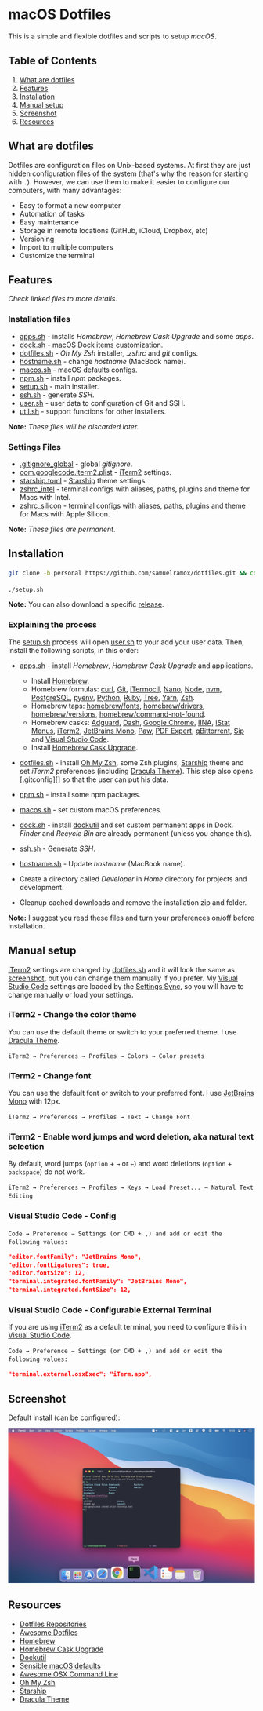 # macOS Dotfiles

This is a simple and flexible dotfiles and scripts to setup _macOS_.

## Table of Contents

1. [What are dotfiles][]
1. [Features][]
1. [Installation][]
1. [Manual setup][]
1. [Screenshot][]
1. [Resources][]

## What are dotfiles

Dotfiles are configuration files on Unix-based systems. At first they are just hidden configuration files of the system (that's why the reason for starting with `.`). However, we can use them to make it easier to configure our computers, with many advantages:

- Easy to format a new computer
- Automation of tasks
- Easy maintenance
- Storage in remote locations (GitHub, iCloud, Dropbox, etc)
- Versioning
- Import to multiple computers
- Customize the terminal

## Features

_Check linked files to more details._

### Installation files

- [apps.sh][] - installs _Homebrew_, _Homebrew Cask Upgrade_ and some _apps_.
- [dock.sh][] - macOS Dock items customization.
- [dotfiles.sh][] - _Oh My Zsh_ installer, _.zshrc_ and _git_ configs.
- [hostname.sh][] - change _hostname_ (MacBook name).
- [macos.sh][] - macOS defaults configs.
- [npm.sh][] - install _npm_ packages.
- [setup.sh][] - main installer.
- [ssh.sh][] - generate _SSH_.
- [user.sh][] - user data to configuration of Git and SSH.
- [util.sh][] - support functions for other installers.

**Note:** _These files will be discarded later._

### Settings Files

- [.gitignore_global][] - global _gitignore_.
- [com.googlecode.iterm2.plist][] - [iTerm2][] settings.
- [starship.toml][] - [Starship][] theme settings.
- [zshrc_intel][] - terminal configs with aliases, paths, plugins and theme for Macs with Intel.
- [zshrc_silicon][] - terminal configs with aliases, paths, plugins and theme for Macs with Apple Silicon.

**Note:** _These files are permanent_.

## Installation

```bash
git clone -b personal https://github.com/samuelramox/dotfiles.git && cd dotfiles

./setup.sh
```

**Note:** You can also download a specific [release][].

### Explaining the process

The [setup.sh][] process will open [user.sh][] to your add your user data. Then, install the following scripts, in this order:

- [apps.sh][] - install _Homebrew_, _Homebrew Cask Upgrade_ and applications.

  - Install [Homebrew][].
  - Homebrew formulas: [curl][], [Git][], [iTermocil][], [Nano][], [Node][], [nvm][], [PostgreSQL][], [pyenv][], [Python][], [Ruby][], [Tree][], [Yarn][], [Zsh][].
  - Homebrew taps: [homebrew/fonts][], [homebrew/drivers][], [homebrew/versions][], [homebrew/command-not-found][].
  - Homebrew casks: [Adguard][], [Dash][], [Google Chrome][], [IINA][], [iStat Menus][], [iTerm2][], [JetBrains Mono][], [Paw][], [PDF Expert][], [qBittorrent][], [Sip][] and [Visual Studio Code][].
  - Install [Homebrew Cask Upgrade][].

- [dotfiles.sh][] - install [Oh My Zsh][], some Zsh plugins, [Starship][] theme and set _iTerm2_ preferences (including [Dracula Theme][]). This step also opens [.gitconfig][] so that the user can put his data.
- [npm.sh][] - install some npm packages.
- [macos.sh][] - set custom macOS preferences.
- [dock.sh][] - install [dockutil][] and set custom permanent apps in Dock. _Finder_ and _Recycle Bin_ are already permanent (unless you change this).
- [ssh.sh][] - Generate _SSH_.
- [hostname.sh][] - Update _hostname_ (MacBook name).
- Create a directory called _Developer_ in _Home_ directory for projects and development.
- Cleanup cached downloads and remove the installation zip and folder.

**Note:** I suggest you read these files and turn your preferences on/off before installation.

## Manual setup

[iTerm2][] settings are changed by [dotfiles.sh][] and it will look the same as [screenshot][], but you can change them manually if you prefer. My [Visual Studio Code][] settings are loaded by the [Settings Sync][], so you will have to change manually or load your settings.

### iTerm2 - Change the color theme

You can use the default theme or switch to your preferred theme. I use [Dracula Theme][].

`iTerm2 → Preferences → Profiles → Colors → Color presets`

### iTerm2 - Change font

You can use the default font or switch to your preferred font. I use [JetBrains Mono][] with 12px.

`iTerm2 → Preferences → Profiles → Text → Change Font`

### iTerm2 - Enable word jumps and word deletion, aka natural text selection

By default, word jumps (`option` + `→` or `←`) and word deletions (`option` + `backspace`) do not work.

`iTerm2 → Preferences → Profiles → Keys → Load Preset... → Natural Text Editing`

### Visual Studio Code - Config

`Code → Preference → Settings (or CMD + ,) and add or edit the following values:`

```json
"editor.fontFamily": "JetBrains Mono",
"editor.fontLigatures": true,
"editor.fontSize": 12,
"terminal.integrated.fontFamily": "JetBrains Mono",
"terminal.integrated.fontSize": 12,
```

### Visual Studio Code - Configurable External Terminal

If you are using [iTerm2][] as a default terminal, you need to configure this in [Visual Studio Code][].

`Code → Preference → Settings (or CMD + ,) and add or edit the following values:`

```json
"terminal.external.osxExec": "iTerm.app",
```

## Screenshot

Default install (can be configured):

![macOS screenshot][]

## Resources

- [Dotfiles Repositories][]
- [Awesome Dotfiles][]
- [Homebrew][]
- [Homebrew Cask Upgrade][]
- [Dockutil][]
- [Sensible macOS defaults][]
- [Awesome OSX Command Line][]
- [Oh My Zsh][]
- [Starship][]
- [Dracula Theme][]

[.gitignore_global]: configs/gitignore_global
[adguard]: https://adguard.com/
[apps.sh]: scripts/apps.sh
[awesome dotfiles]: https://github.com/webpro/awesome-dotfiles
[awesome osx command line]: https://github.com/herrbischoff/awesome-osx-command-line
[com.googlecode.iterm2.plist]: configs/com.googlecode.iterm2.plist
[curl]: https://curl.haxx.se
[dash]: https://kapeli.com/dash
[dock.sh]: scripts/dock.sh
[dockutil]: https://github.com/kcrawford/dockutil
[dotfiles.sh]: scripts/dotfiles.sh
[dotfiles repositories]: https://dotfiles.github.io/
[dracula theme]: https://draculatheme.com
[features]: #features
[git]: https://git-scm.com
[google chrome]: https://www.google.com/chrome/
[homebrew]: https://brew.sh/
[homebrew cask upgrade]: https://github.com/buo/homebrew-cask-upgrade
[homebrew/command-not-found]: https://github.com/Homebrew/homebrew-command-not-found
[homebrew/drivers]: https://github.com/Homebrew/homebrew-cask-drivers
[homebrew/fonts]: https://github.com/Homebrew/homebrew-cask-fonts
[homebrew/versions]: https://github.com/Homebrew/homebrew-cask-versions
[hostname.sh]: scripts/hostname.sh
[iina]: https://iina.io/
[installation]: #installation
[istat menus]: https://bjango.com/mac/istatmenus/
[iterm2]: https://iterm2.com
[itermocil]: https://github.com/TomAnthony/itermocil
[jetbrains mono]: https://jetbrains.com/mono
[macos screenshot]: ./images/macOS.jpg 'macOS screenshot with default install'
[macos.sh]: scripts/macos.sh
[manual setup]: #manual-setup
[nano]: https://www.nano-editor.org
[node]: https://nodejs.org/
[npm.sh]: scripts/npm.sh
[nvm]: https://github.com/nvm-sh/nvm
[oh my zsh]: https://ohmyz.sh
[paw]: https://paw.cloud
[pdf expert]: https://pdfexpert.com
[postgresql]: https://www.postgresql.org
[pyenv]: https://github.com/pyenv/pyenv
[python]: https://www.python.org
[qbittorrent]: https://www.qbittorrent.org/
[release]: https://github.com/samuelramox/dotfiles/releases
[resources]: #resources
[ruby]: https://www.ruby-lang.org/
[screenshot]: #screenshot
[sensible macos defaults]: https://github.com/mathiasbynens/dotfiles/blob/master/.macos
[settings sync]: https://code.visualstudio.com/docs/editor/settings-sync
[setup.sh]: scripts/setup.sh
[sip]: http://sipapp.io
[starship]: https://starship.rs
[starship.toml]: configs/starship.toml
[ssh.sh]: scripts/ssh.sh
[tree]: http://mama.indstate.edu/users/ice/tree/
[user.sh]: scripts/user.sh
[util.sh]: scripts/util.sh
[visual studio code]: https://code.visualstudio.com
[v3.7]: https://github.com/samuelramox/dotfiles/releases/tag/v3.7
[what are dotfiles]: #what-are-dotfiles
[yarn]: https://yarnpkg.com/
[zsh]: https://www.zsh.org
[zshrc_intel]: configs/zshrc_intel
[zshrc_silicon]: configs/zshrc_silicon
